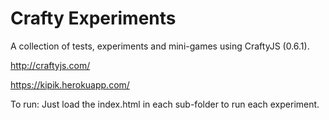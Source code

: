 # Crafty Experiments

A collection of tests, experiments and mini-games using CraftyJS (0.6.1).

http://craftyjs.com/

https://kipik.herokuapp.com/

To run: Just load the index.html in each sub-folder to run each experiment.